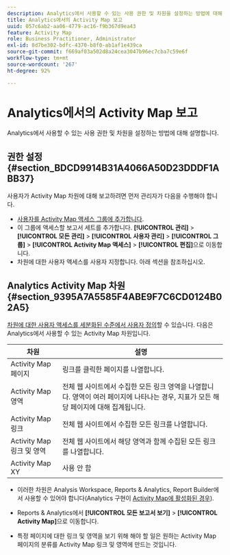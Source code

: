 ```yaml
---
description: Analytics에서 사용할 수 있는 사용 권한 및 차원을 설정하는 방법에 대해 설명합니다.
title: Analytics에서의 Activity Map 보고
uuid: 057c6ab2-aa06-4779-ac16-f9b367d9ea43
feature: Activity Map
role: Business Practitioner, Administrator
exl-id: 8d7be302-bdfc-4370-b8f0-ab1af1e439ca
source-git-commit: f669af03a502d8a24cea3047b96ec7cba7c59e6f
workflow-type: tm+mt
source-wordcount: '267'
ht-degree: 92%

---
```


# Analytics에서의 Activity Map 보고

Analytics에서 사용할 수 있는 사용 권한 및 차원을 설정하는 방법에 대해 설명합니다.

## 권한 설정 {#section_BDCD9914B31A4066A50D23DDDF1ABB37}

사용자가 Activity Map 차원에 대해 보고하려면 먼저 관리자가 다음을 수행해야 합니다.

* [사용자를 Activity Map 액세스 그룹에 추가합니다](/help/analyze/activity-map/activitymap-getting-started/activitymap-getting-started-admins/activitymap-enable.md).
* 이 그룹에 액세스할 보고서 세트를 추가합니다. **[!UICONTROL 관리]** > **[!UICONTROL 모든 관리]** > **[!UICONTROL 사용자 관리]** > **[!UICONTROL 그룹]** > **[!UICONTROL Activity Map 액세스]** > **[!UICONTROL 편집]**&#x200B;으로 이동합니다.
* 차원에 대한 사용자 액세스를 사용자 지정합니다. 아래 섹션을 참조하십시오.

## Analytics Activity Map 차원 {#section_9395A7A5585F4ABE9F7C6CD0124B02A5}

[차원에 대한 사용자 액세스를 세분화된 수준에서 사용자 정의](https://experienceleague.adobe.com/docs/analytics/admin/user-product-management/customize-report-access/groups-dimensions.html)할 수 있습니다. 다음은 Analytics에서 사용할 수 있는 Activity Map 차원입니다.

| 차원 | 설명 |
|---|---|
| Activity Map 페이지 | 링크를 클릭한 페이지를 나열합니다. |
| Activity Map 영역 | 전체 웹 사이트에서 수집한 모든 링크 영역을 나열합니다. 영역이 여러 페이지에 나타나는 경우, 지표가 모든 해당 페이지에 대해 집계됩니다. |
| Activity Map 링크 | 전체 웹 사이트에서 수집한 모든 링크를 나열합니다. |
| Activity Map 링크 및 영역 | 전체 웹 사이트에서 해당 영역과 함께 수집된 모든 링크를 나열합니다. |
| Activity Map XY | 사용 안 함 |

* 이러한 차원은 Analysis Workspace, Reports &amp; Analytics, Report Builder에서 사용할 수 있어야 합니다(Analytics 구현이 [Activity Map에 활성화된 경우](/help/analyze/activity-map/activitymap-getting-started/activitymap-getting-started-admins/activitymap-enable.md)).
* Reports &amp; Analytics에서 **[!UICONTROL 모든 보고서 보기]** > **[!UICONTROL Activity Map]**&#x200B;으로 이동합니다.

* 특정 페이지에 대한 링크 및 영역을 보기 위해 해야 할 일은 원하는 Activity Map 페이지의 분류를 Activity Map 링크 및 영역에 만드는 것입니다.
